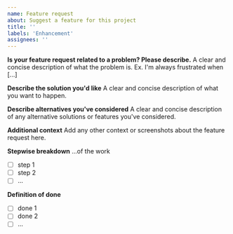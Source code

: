 ```yaml
---
name: Feature request
about: Suggest a feature for this project
title: ''
labels: 'Enhancement'
assignees: ''
---
```


**Is your feature request related to a problem? Please describe.**
A clear and concise description of what the problem is. Ex. I'm always frustrated when [...]

**Describe the solution you'd like**
A clear and concise description of what you want to happen.

**Describe alternatives you've considered**
A clear and concise description of any alternative solutions or features you've considered.

**Additional context**
Add any other context or screenshots about the feature request here.

**Stepwise breakdown**
...of the work

- [ ] step 1
- [ ] step 2
- [ ] ...

**Definition of done**

- [ ] done 1
- [ ] done 2
- [ ] ...

